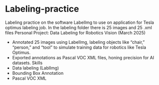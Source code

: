 # Labeling-practice
Labeling practice on the software LabelImg to use on application for Tesla optimus labeling job.
In the labeling folder there is 25 images and 25 .xml files
Personal Project: Data Labeling for Robotics Vision (March 2025)  
- Annotated 25 images using LabelImg, labeling objects like “chair,” “person,” and “tool” to simulate training data for robotics like Tesla Optimus.  
- Exported annotations as Pascal VOC XML files, honing precision for AI datasets.
Skills
- Data labeling (LablImg)
- Bounding Box Annotation
- Pascal VOC XML

  
